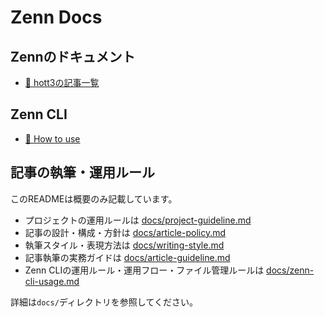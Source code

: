 # Zenn Docs

## Zennのドキュメント

* [📘 hott3の記事一覧](https://zenn.dev/hott3)

## Zenn CLI

* [📘 How to use](https://zenn.dev/zenn/articles/zenn-cli-guide)

## 記事の執筆・運用ルール

このREADMEは概要のみ記載しています。

- プロジェクトの運用ルールは [docs/project-guideline.md](docs/project-guideline.md)
- 記事の設計・構成・方針は [docs/article-policy.md](docs/article-policy.md)
- 執筆スタイル・表現方法は [docs/writing-style.md](docs/writing-style.md)
- 記事執筆の実務ガイドは [docs/article-guideline.md](docs/article-guideline.md)
- Zenn CLIの運用ルール・運用フロー・ファイル管理ルールは [docs/zenn-cli-usage.md](docs/zenn-cli-usage.md)

詳細は`docs/`ディレクトリを参照してください。


